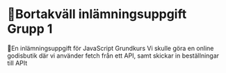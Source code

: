 # 🍭Bortakväll inlämningsuppgift Grupp 1

🍫En inlämningsuppgift för JavaScript Grundkurs
Vi skulle göra en online godisbutik där vi använder fetch från ett API, samt skickar in beställningar till APIt
